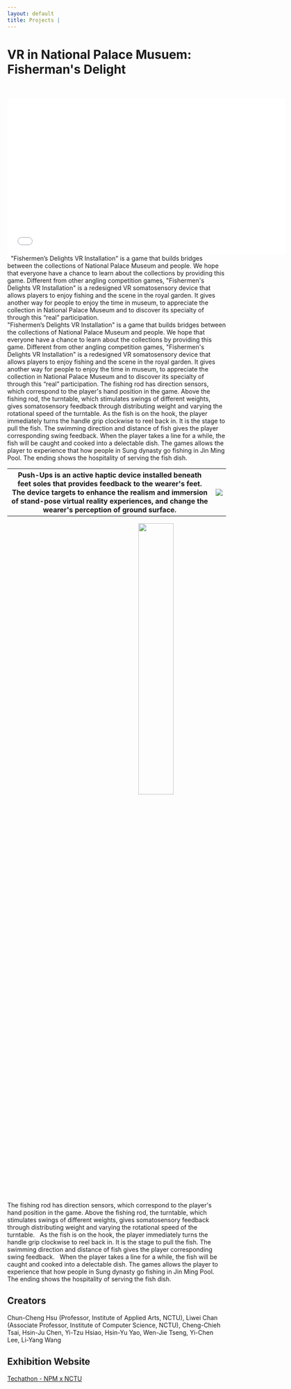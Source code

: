 ```yaml
---
layout: default
title: Projects | 
---
```


# VR in National Palace Musuem: Fisherman's Delight
&nbsp;  
<div class="video-container">
    <iframe
        width="640"
        height="360"
        src="//player.vimeo.com/video/274839879"
        frameborder="0"
        allowfullscreen
        display = "block"
        margin-left = "auto"
        margin-right = "auto"
        >
    </iframe>
</div>  
&nbsp;  
"Fishermen’s Delights VR Installation" is a game that builds bridges between the collections of National Palace Museum and people. We hope that everyone have a chance to learn about the collections by providing this game. Different from other angling competition games, "Fishermen's Delights VR Installation" is a redesigned VR somatosensory device that allows players to enjoy fishing and the scene in the royal garden. It gives another way for people to enjoy the time in museum, to appreciate the collection in National Palace Museum and to discover its specialty of through this “real” participation.  
&nbsp;  
<div
    class = "projectIntroBox">
    <table>
        <tr>
            "Fishermen’s Delights VR Installation" is a game that builds bridges between the collections of National Palace Museum and people. We hope that everyone have a chance to learn about the collections by providing this game. Different from other angling competition games, "Fishermen's Delights VR Installation" is a redesigned VR somatosensory device that allows players to enjoy fishing and the scene in the royal garden. It gives another way for people to enjoy the time in museum, to appreciate the collection in National Palace Museum and to discover its specialty of through this “real” participation.  
        </tr>
        <tr>
            <th
                class = "textColumn">
                    Push-Ups is an active haptic device installed beneath feet soles that provides feedback to the wearer's feet. The device targets to enhance the realism and immersion of stand-pose virtual reality experiences, and change the wearer's perception of ground surface.  
            </th>
            <th
                class = "imageColumn">
                <img
                    src = "/images/fishing/fishingPlaying.jpg"
                    class = "img">
            </th>
        </tr>
        <tr>
            The fishing rod has direction sensors, which correspond to the player's hand position in the game. Above the fishing rod, the turntable, which stimulates swings of different weights, gives somatosensory feedback through distributing weight and varying the rotational speed of the turntable.  
        </tr>
        <tr>
            As the fish is on the hook, the player immediately turns the handle grip clockwise to reel back in. It is the stage to pull the fish. The swimming direction and distance of fish gives the player corresponding swing feedback.  
        </tr>
        <tr>
            When the player takes a line for a while, the fish will be caught and cooked into a delectable dish. The games allows the player to experience that how people in Sung dynasty go fishing in Jin Ming Pool. The ending shows the hospitality of serving the fish dish.  
        </tr>
    </table>
</div>
<div
    style = "overflow:auto">
    <img
        src = "/images/fishing/fishingPlaying.jpg"
        style = "float: right;
                width: 40%;
                height: 40%">
</div>  
The fishing rod has direction sensors, which correspond to the player's hand position in the game. Above the fishing rod, the turntable, which stimulates swings of different weights, gives somatosensory feedback through distributing weight and varying the rotational speed of the turntable.  
&nbsp;  
As the fish is on the hook, the player immediately turns the handle grip clockwise to reel back in. It is the stage to pull the fish. The swimming direction and distance of fish gives the player corresponding swing feedback.  
&nbsp;  
When the player takes a line for a while, the fish will be caught and cooked into a delectable dish. The games allows the player to experience that how people in Sung dynasty go fishing in Jin Ming Pool. The ending shows the hospitality of serving the fish dish.  
&nbsp;  
&nbsp;  

## Creators  

Chun-Cheng Hsu (Professor, Institute of Applied Arts, NCTU), Liwei Chan (Associate Professor, Institute of Computer Science, NCTU), Cheng-Chieh Tsai, Hsin-Ju Chen, Yi-Tzu Hsiao, Hsin-Yu Yao, Wen-Jie Tseng, Yi-Chen Lee, Li-Yang Wang  

## Exhibition Website  

[Techathon - NPM x NCTU](https://theme.npm.edu.tw/exh107/NPMxNCTU/en/page-2.html#main)  
